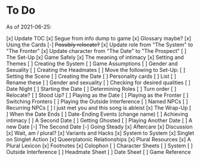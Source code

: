 # To Do

As of 2021-06-25:

[x] Update TOC
[x] Segue from info dump to game
  [x] Glossary maybe?
[x] Using the Cards
  [-] ~~Possibly relocate?~~
  [x] Update role from "The System" to "The Fronter"
  [x] Update character from "The Date" to "The Prospect"
[ ] The Set-Up
  [x] Game Safely
    [x] The meaning of intimacy
  [x] Setting and Themes
  [ ] Creating the System
    [ ] Game Assumptions
    [ ] Gender and Sexuality
  [ ] Creating the Headmates
  [ ] Move the following to Set-Up:
  [ ] Setting the Scene
  [ ] Creating the Date
    [ ] Personality cards 
      [ ] List
      [ ] Rename these
    [ ] Gender and sexuality
    [ ] Checking for desired qualities
[ ] Date Night
  [ ] Starting the Date
    [ ] Determining Roles
  [ ] Turn order
    [ ] Relocate?
  [ ] Stood Up?
  [ ] Playing as the Date
  [ ] Playing as the Fronter
    [ ] Switching Fronters
  [ ] Playing the Outside Interference
    [ ] Named NPCs
    [ ] Recurring NPCs
    [ ] I just met you and this song is ableist
[x] The Wrap-Up
  [ ] When the Date Ends
    [ ] Date-Ending Events (change name)
    [ ] Achieving intimacy
    [ ] A Second Date
    [ ] Getting Ghosted
  [ ] Playing Another Date
    [ ] A new Date
    [-] The Second Date
    [-] Going Steady
  [x] Aftercare
  [x] Discussion
  [x] Wait, am *I* plural?
[x] Variants and Hacks
  [x] System to System
  [x] Singlet on Singlet Action
  [x] Queerplatonic Relationships
[x] Plural Resources
[x] A Plural Lexicon 
  [x] Footnotes
[x] Colophon
[ ] Character Sheets
  [ ] System
  [ ] Outside Interference
  [ ] Headmate Sheet
  [ ] Date Sheet
  [ ] Game Reference


